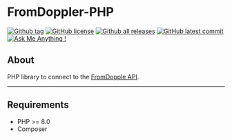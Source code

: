 # FromDoppler-PHP
[![Github tag](https://badgen.net/github/tag/anibalealvarezs/fromdoppler-php)](https://github.com/anibalealvarezs/fromdoppler-php/tags/) [![GitHub license](https://img.shields.io/github/license/anibalealvarezs/fromdoppler-php.svg)](https://github.com/anibalealvarezs/fromdoppler-php/blob/master/LICENSE) [![Github all releases](https://img.shields.io/github/downloads/anibalealvarezs/fromdoppler-php/total.svg)](https://github.com/anibalealvarezs/fromdoppler-php/releases/) [![GitHub latest commit](https://badgen.net/github/last-commit/anibalealvarezs/fromdoppler-php)](https://GitHub.com/anibalealvarezs/fromdoppler-php/commit/) [![Ask Me Anything !](https://img.shields.io/badge/Ask%20me-anything-1abc9c.svg)](https://github.com/anibalealvarezs/anibalealvarezs)

## About

PHP library to connect to the [FromDopple API](https://restapi.fromdoppler.com/docs/gettingstarted?utm_source=www.google.com#authentication).

***

## Requirements

  * PHP >= 8.0
  * Composer